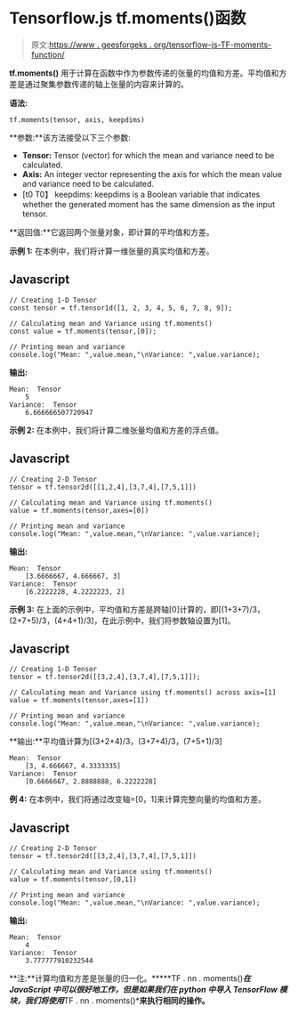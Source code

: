 # Tensorflow.js tf.moments()函数

> 原文:[https://www . geesforgeks . org/tensorflow-js-TF-moments-function/](https://www.geeksforgeeks.org/tensorflow-js-tf-moments-function/)

**tf.moments()** 用于计算在函数中作为参数传递的张量的均值和方差。平均值和方差是通过聚集参数传递的轴上张量的内容来计算的。

**语法:**

```
tf.moments(tensor, axis, keepdims)
```

**参数:**该方法接受以下三个参数:

*   **Tensor:** Tensor (vector) for which the mean and variance need to be calculated.
*   **Axis:** An integer vector representing the axis for which the mean value and variance need to be calculated.
*   [t0 T0】 keepdims: keepdims is a Boolean variable that indicates whether the generated moment has the same dimension as the input tensor.

**返回值:**它返回两个张量对象，即计算的平均值和方差。

**示例 1:** 在本例中，我们将计算一维张量的真实均值和方差。

## Javascript

```
// Creating 1-D Tensor
const tensor = tf.tensor1d([1, 2, 3, 4, 5, 6, 7, 8, 9]);

// Calculating mean and Variance using tf.moments()
const value = tf.moments(tensor,[0]);

// Printing mean and variance
console.log("Mean: ",value.mean,"\nVariance: ",value.variance);
```

**输出:**

```
Mean:  Tensor
    5 
Variance:  Tensor
    6.666666507720947
```

**示例 2:** 在本例中，我们将计算二维张量均值和方差的浮点值。

## Javascript

```
// Creating 2-D Tensor
tensor = tf.tensor2d([[1,2,4],[3,7,4],[7,5,1]])

// Calculating mean and Variance using tf.moments()
value = tf.moments(tensor,axes=[0])

// Printing mean and variance
console.log("Mean: ",value.mean,"\nVariance: ",value.variance);
```

**输出:**

```
Mean:  Tensor
    [3.6666667, 4.666667, 3] 
Variance:  Tensor
    [6.2222228, 4.2222223, 2]
```

**示例 3:** 在上面的示例中，平均值和方差是跨轴[0]计算的，即[(1+3+7)/3，(2+7+5)/3，(4+4+1)/3]，在此示例中，我们将参数轴设置为[1]。

## Javascript

```
// Creating 1-D Tensor
tensor = tf.tensor2d([[3,2,4],[3,7,4],[7,5,1]]);

// Calculating mean and Variance using tf.moments() across axis=[1]
value = tf.moments(tensor,axes=[1])

// Printing mean and variance
console.log("Mean: ",value.mean,"\nVariance: ",value.variance);
```

**输出:**平均值计算为[(3+2+4)/3，(3+7+4)/3，(7+5+1)/3]

```
Mean:  Tensor
    [3, 4.666667, 4.3333335] 
Variance:  Tensor
    [0.6666667, 2.8888888, 6.2222228]
```

**例 4:** 在本例中，我们将通过改变轴=[0，1]来计算完整向量的均值和方差。

## Javascript

```
// Creating 2-D Tensor
tensor = tf.tensor2d([[3,2,4],[3,7,4],[7,5,1]])

// Calculating mean and Variance using tf.moments()
value = tf.moments(tensor,[0,1])

// Printing mean and variance
console.log("Mean: ",value.mean,"\nVariance: ",value.variance);
```

**输出:**

```
Mean:  Tensor
    4 
Variance:  Tensor
    3.777777910232544
```

**注:**计算均值和方差是张量的归一化。*****TF . nn . moments()***在 JavaScript 中可以很好地工作，但是如果我们在 python 中导入 TensorFlow 模块，我们将使用***TF . nn . moments()***来执行相同的操作。**
